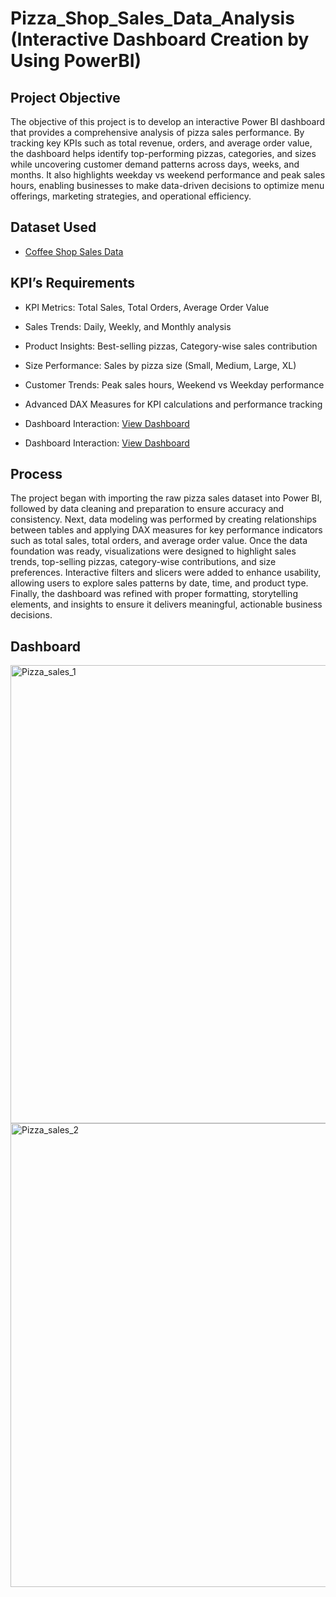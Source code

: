 # Pizza_Shop_Sales_Data_Analysis (Interactive Dashboard Creation by Using PowerBI)
## Project Objective
  The objective of this project is to develop an interactive Power BI dashboard that provides a comprehensive analysis of pizza sales performance. By tracking key KPIs such as total revenue, orders, and average order value, the dashboard helps identify top-performing pizzas, categories, and sizes while uncovering customer demand patterns across days, weeks, and months. It also highlights weekday vs weekend performance and peak sales hours, enabling businesses to make data-driven decisions to optimize menu offerings, marketing strategies, and operational efficiency.

## Dataset Used
- <a href="https://github.com/ajith253/PowerBI_Pizza_Sales_Dashboard/blob/main/pizza_sales.csv">Coffee Shop Sales Data</a>

## KPI’s Requirements
- KPI Metrics: Total Sales, Total Orders, Average Order Value
- Sales Trends: Daily, Weekly, and Monthly analysis
- Product Insights: Best-selling pizzas, Category-wise sales contribution
- Size Performance: Sales by pizza size (Small, Medium, Large, XL)
- Customer Trends: Peak sales hours, Weekend vs Weekday performance
- Advanced DAX Measures for KPI calculations and performance tracking

  

- Dashboard Interaction: [View Dashboard](https://github.com/ajith253/PowerBI_Pizza_Sales_Dashboard/blob/main/Pizza_sales_1.png)
- Dashboard Interaction: [View Dashboard](https://github.com/ajith253/PowerBI_Pizza_Sales_Dashboard/blob/main/Pizza_sales_2.png)

## Process
  The project began with importing the raw pizza sales dataset into Power BI, followed by data cleaning and preparation to ensure accuracy and consistency. Next, data modeling was performed by creating relationships between tables and applying DAX measures for key performance indicators such as total sales, total orders, and average order value. Once the data foundation was ready, visualizations were designed to highlight sales trends, top-selling pizzas, category-wise contributions, and size preferences. Interactive filters and slicers were added to enhance usability, allowing users to explore sales patterns by date, time, and product type. Finally, the dashboard was refined with proper formatting, storytelling elements, and insights to ensure it delivers meaningful, actionable business decisions.

## Dashboard
<img width="1331" height="733" alt="Pizza_sales_1" src="https://github.com/user-attachments/assets/d57cdccc-afa5-4dc6-bce8-4f8e8746d78b" />
<img width="1337" height="742" alt="Pizza_sales_2" src="https://github.com/user-attachments/assets/1fcd4b62-707d-4e06-8edc-81a658ed9314" />



